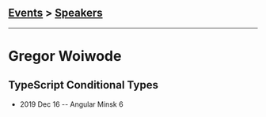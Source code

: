 ## [Events](../README.md) > [Speakers](../speakers.md)
---

# Gregor Woiwode

## TypeScript Conditional Types
- 2019 Dec 16 -- Angular Minsk 6    
